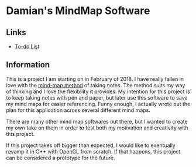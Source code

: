 
# Damian's MindMap Software

## Links
- <a href="https://github.com/DamianVu/MindMap-Love2D/blob/master/TODO.md">To-do List</a>

## Information
This is a project I am starting on in February of 2018. I have really fallen in
love with the <a href="http://www.mindmapping.com/">mind-map method</a> of
taking notes. The method suits my way of thinking and I love the flexibility it
provides. My intention for this project is to keep taking notes with pen and
paper, but later use this software to save my mind maps for easier referencing.
Funny enough, I actually wrote out the plan for this application across several
different mind maps.

There are many other mind map softwares out there, but I wanted to
create my own take on them in order to test both my motivation and creativity
with this project.

If this project takes off bigger than expected, I would like to eventually
revamp it in C++ with OpenGL from scratch. If that happens, this project can be
considered a prototype for the future.